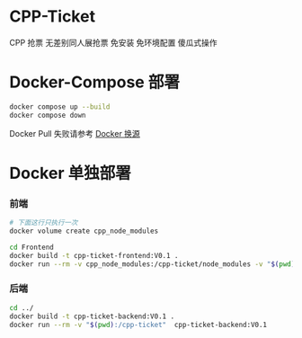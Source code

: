 # CPP-Ticket

CPP 抢票 无差别同人展抢票 免安装 免环境配置 傻瓜式操作

# Docker-Compose 部署

```bash
docker compose up --build
docker compose down
```

Docker Pull 失败请参考 [Docker 换源](https://www.castamerego.com/docs/Docker/Basic#docker-%E6%8D%A2%E6%BA%90)

# Docker 单独部署

### 前端

```bash
# 下面这行只执行一次
docker volume create cpp_node_modules

cd Frontend
docker build -t cpp-ticket-frontend:V0.1 .
docker run --rm -v cpp_node_modules:/cpp-ticket/node_modules -v "$(pwd)/cpp-ticket:/cpp-ticket" -v "$(pwd)/static:/cpp-ticket/out_exported" cpp-ticket-frontend:V0.1
```

### 后端

```bash
cd ../
docker build -t cpp-ticket-backend:V0.1 .
docker run --rm -v "$(pwd):/cpp-ticket"  cpp-ticket-backend:V0.1
```
